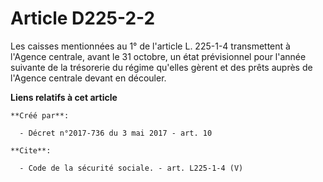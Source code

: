 # Article D225-2-2

Les caisses mentionnées au 1° de l'article L. 225-1-4 transmettent à l'Agence centrale, avant le 31 octobre, un état
prévisionnel pour l'année suivante de la trésorerie du régime qu'elles gèrent et des prêts auprès de l'Agence centrale devant
en découler.

**Liens relatifs à cet article**

	**Créé par**:

	  - Décret n°2017-736 du 3 mai 2017 - art. 10

	**Cite**:

	  - Code de la sécurité sociale. - art. L225-1-4 (V)
